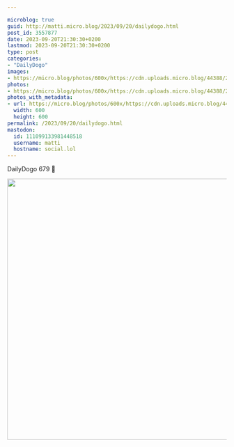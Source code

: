 ```yaml
---

microblog: true
guid: http://matti.micro.blog/2023/09/20/dailydogo.html
post_id: 3557877
date: 2023-09-20T21:30:30+0200
lastmod: 2023-09-20T21:30:30+0200
type: post
categories:
- "DailyDogo"
images:
- https://micro.blog/photos/600x/https://cdn.uploads.micro.blog/44388/2023/331129ae0c144a41b0809d0f6d28a09e.jpg
photos:
- https://micro.blog/photos/600x/https://cdn.uploads.micro.blog/44388/2023/331129ae0c144a41b0809d0f6d28a09e.jpg
photos_with_metadata:
- url: https://micro.blog/photos/600x/https://cdn.uploads.micro.blog/44388/2023/331129ae0c144a41b0809d0f6d28a09e.jpg
  width: 600
  height: 600
permalink: /2023/09/20/dailydogo.html
mastodon:
  id: 111099133981448518
  username: matti
  hostname: social.lol
---
```

DailyDogo 679 🐶

<img src="https://micro.blog/photos/600x/https://blog.martin-haehnel.de/uploads/2023/331129ae0c144a41b0809d0f6d28a09e.jpg" width="600" height="600" alt="" />
